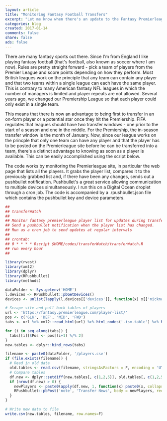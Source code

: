 ```yaml
---
layout: article
title: "Monitoring Fantasy Football Transfers"
excerpt: "Let me know when there's an update to the Fantasy Premierleague Player List"
categories: blog
created: 2017-01-14
comments: false
share: false
ads: false
---
```


There are many fantasy sports out there.  Since I'm from England I like playing fantasy football (that's football, also known as soccer where I am now).  Rules are pretty straight forward - pick a team of players from the Premier League and score points depending on how they perform.  Most British leagues work on the principle that any team can contain any player and that two teams within a single league can each have the same player.  This is contrary to many American fantasy NFL leagues in which the number of managers is limited and player repeats are not allowed.  Several years ago, we changed our Premiership League so that each player could only exist in a single team.  

This means that there is now an advantage to being first to transfer in an on-form player or a potential star once they hit the Premiership.  FIFA regulates that leagues should have two transfer windows - one prior to the start of a season and one in the middle.  For the Premiership, the in-season transfer window is the month of January.  Now, since our league works on the princple that only one team can have any player and that the player has to be posted on the Premierleague site before he can be transferred into a team, there's a distinct advantage to knowing as soon as a player is available.  This can be easily accomplished using the script below.  

The code works by monitoring the Premierleague site, in particular the web page that lists all the players.  It grabs the player list, compares it to the previously grabbed list and, if there have been any changes, sends out a pushbullet notification.  Pushbullet's a great service allowing communication to multiple devices simultaneously.  I run this on a Digital Ocean droplet through a cron job.  The code is accompanied by a .rpushbullet.json file which contains the pushbullet key and device parameters.  

```r
##
## transferWatch
##
## Monitor fantasy premierleague player list for updates during transfer window.
## Send a pushbullet notification when the player list has changed.
## Run as a cron job to send updates at regular intervals
##
## crontab:
## 0 * * * * Rscript $HOME/codes/transferWatch/transferWatch.R
## run every hour
##

library(rvest)
library(xml2)
library(dplyr)
library(RPushbullet)
library(methods)

dataFolder <- Sys.getenv('HOME')
l.devices <- RPushbullet::pbGetDevices()
devices <- unlist(lapply(l.devices[['devices']], function(x) x[['nickname']]))

# Scrape site and pull back tables of players
url <- 'https://fantasy.premierleague.com/player-list/'
pos <- c('GLK', 'DEF', 'MID', 'FWD')
tabs <- url %>% xml2::read_html(url) %>% html_nodes('.ism-table') %>% html_table()

for (i in seq_along(tabs)) {
  tabs[[i]]$Pos <- pos[(i+1) %/% 2]
}
new.tables <- dplyr::bind_rows(tabs)

filename <- paste0(dataFolder, '/players.csv')
if (file.exists(filename)) {
  # Read in old data
  old.tables <- read.csv(filename, stringsAsFactors = F, encoding = 'UTF-8')
  # Compare tables
  df.new <- dplyr::setdiff(new.tables[, c(1,2,5)], old.tables[, c(1,2,5)])
  if (nrow(df.new) > 0) {
    newPlayers <- paste0(apply(df.new, 1, function(x) paste0(x, collapse = ', ')), collapse='\n')
    RPushbullet::pbPost('note', 'Transfer News', body = newPlayers, recipients = devices)
  }
} 

# Write new data to file
write.csv(new.tables, filename, row.names=F)
```

